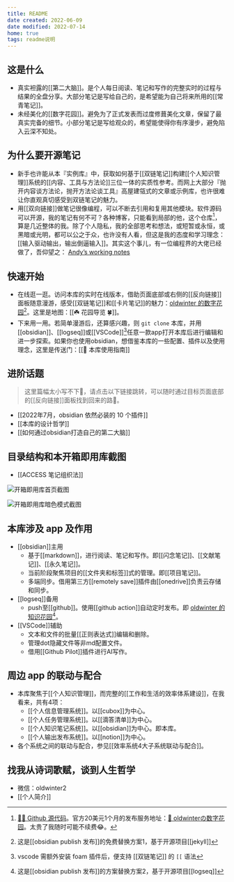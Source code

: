 ```yaml
---
title: README
date created: 2022-06-09
date modified: 2022-07-14
home: true
tags: readme说明
---
```


## 这是什么

- 真实袒露的[[第二大脑]]。是个人每日阅读、笔记和写作的完整实时的过程与结果的全盘分享。大部分笔记是写给自己的，是希望能为自己将来所用的[[常青笔记]]。
- 未经美化的[[数字花园]]。避免为了正式发表而过度修葺美化文章，保留了最真实完备的细节。小部分笔记是写给观众的，希望能使得你有序漫步，避免陷入云深不知处。

## 为什么要开源笔记

- 新手也许能从本『实例库』中，获取如何基于[[双链笔记]]构建[[个人知识管理]]系统的[[内容、工具与方法论]]三位一体的实质性参考。而网上大部分『抛开内容谈方法论，抛开方法论谈工具』高屋建瓴式的文章或示例库，也许很难让你直观真切感受到双链笔记的魅力。
- 用[[双向链接]]做笔记很像编程，可以不断去引用和复用其他模块。软件源码可以开源，我的笔记有何不可？各种博客，只能看到局部的他，这个仓库[^1]，算是几近整体的我。除了个人隐私，我的全部思考和想法，或短暂或永恒，或黑暗或光明，都可以公之于众，也许没有人看，但这是我的态度和学习理念：[[输入驱动输出，输出倒逼输入]]。其实这个事儿，有一位编程界的大佬已经做了，吾仰望之： [Andyʼs working notes](https://notes.andymatuschak.org/About_these_notes)

## 快速开始

- 在线逛一逛。访问本库的实时在线版本，借助页面底部或右侧的[[反向链接]]面板随意漫游，感受[[双链笔记]]和[[卡片笔记]]的魅力：[oldwinter 的数字花园](https://notes.oldwinter.top)[^2]。这里是地图：[[☘️ 花园导览 🍀]]。
- 下来用一用。若简单漫游后，还算感兴趣，则 `git clone` 本库，并用 [[obsidian]]、[[logseq]]或[[VSCode]][^3]任意一款app打开本库后进行编辑和进一步探索。如果你也使用obsidian，想借鉴本库的一些配置、插件以及使用理念，这里是传送门：[[🧰 本库使用指南]]

## 进阶话题

> 这里篇幅太小写不下🤪，请点击以下链接跳转，可以随时通过目标页面底部的[[反向链接]]面板找到回来的路👣。

- [[2022年7月，obsidian 依然必装的 10 个插件]]
- [[本库的设计哲学]]
- [[如何通过obsidian打造自己的第二大脑]]

## 目录结构和本开箱即用库截图

- [[ACCESS 笔记组织法]]

![开箱即用库首页截图](https://my-public-pic.oss-cn-hangzhou.aliyuncs.com/202206251428706.png)

![开箱即用库暗色模式截图](https://my-public-pic.oss-cn-hangzhou.aliyuncs.com/202206251434534.png)

## 本库涉及 app 及作用

- [[obsidian]]主用
    - 基于[[markdown]]，进行阅读、笔记和写作。即[[闪念笔记]]、[[文献笔记]]、[[永久笔记]]。
    - 当前阶段聚焦项目的[[文件夹和标签]]式的管理。即[[项目笔记]]。
    - 多端同步。借用第三方[[remotely save]]插件由[[onedrive]]负责云存储和同步。
- [[logseq]]备用
    - push至[[github]]。使用[[github action]]自动定时发布。即 [oldwinter 的知识花园](https://garden.oldwinter.top/)[^4]。
- [[VSCode]]辅助
    - 文本和文件的批量[[正则表达式]]编辑和删除。
    - 管理dot隐藏文件等非md配置文件。
    - 借用[[Github Pilot]]插件进行AI写作。

## 周边 app 的联动与配合

- 本库聚焦于[[个人知识管理]]，而完整的[[工作和生活的效率体系建设]]，在我看来，共有4项：
    - [[个人信息管理系统]]。以[[cubox]]为中心。
    - [[个人任务管理系统]]。以[[滴答清单]]为中心。
    - [[个人知识笔记系统]]。以[[obsidian]]为中心。即本库。
    - [[个人输出发布系统]]。以[[notion]]为中心。
- 各个系统之间的联动与配合，参见[[效率系统4大子系统联动与配合]]。

## 找我从诗词歌赋，谈到人生哲学

- 微信：oldwinter2
- [[个人简介]]

[^1]: [👨‍💻‍ Github 源代码](https://github.com/oldwinter/knowledge-garden)。官方20美元1个月的发布服务地址：[🌲 oldwinterの数字花园](https://oldwinter.top)。太贵了我随时可能不续费😂。

[^2]: 这是[[obsidian publish 发布]]的免费替换方案1，基于开源项目[[jekyll]]

[^3]: vscode 需额外安装 foam 插件后，便支持 [[双链笔记]] 的 `[[` 语法

[^4]: 这是[[obsidian publish 发布]]的方案替换方案2，基于开源项目[[logseq]]
